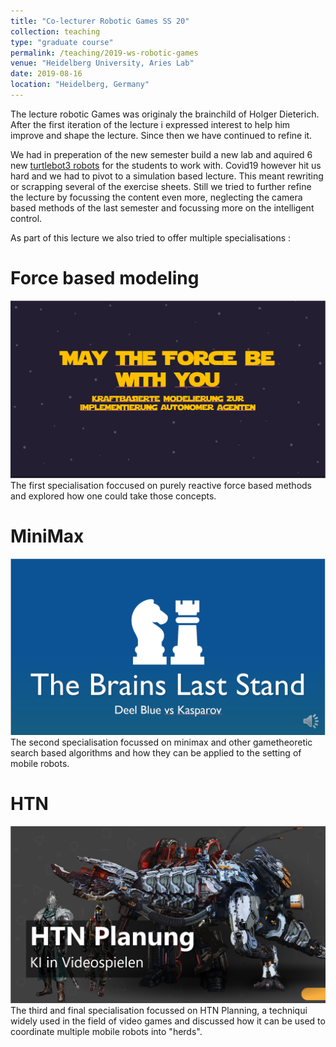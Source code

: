```yaml
---
title: "Co-lecturer Robotic Games SS 20"
collection: teaching
type: "graduate course"
permalink: /teaching/2019-ws-robotic-games
venue: "Heidelberg University, Aries Lab"
date: 2019-08-16
location: "Heidelberg, Germany"
---
```


The lecture robotic Games was originaly the brainchild of Holger Dieterich.
After the first iteration of the lecture i expressed interest to help him improve and shape the lecture.
Since then we have continued to refine it.

We had in preperation of the new semester build a new lab and aquired 6 new [turtlebot3 robots](https://emanual.robotis.com/docs/en/platform/turtlebot3/overview/) for the students to work with.
Covid19 however hit us hard and we had to pivot to a simulation based lecture.
This meant rewriting or scrapping several of the exercise sheets.
Still we tried to further refine the lecture by focussing the content even more, neglecting the camera based methods of the last semester and focussing more on the intelligent control.

As part of this lecture we also tried to offer multiple specialisations :


Force based modeling
======
![may_the_force](https://raw.githubusercontent.com/liquidcronos/liquidcronos.github.io/master/images/teaching/may_the_force.PNG)
The first specialisation foccused on purely reactive force based methods and explored how one could take those concepts.


MiniMax
======
![chess](https://raw.githubusercontent.com/liquidcronos/liquidcronos.github.io/master/images/teaching/chess.PNG)
The second specialisation focussed on minimax and other gametheoretic search based algorithms and how they can be applied to the setting of mobile robots.

HTN
======
![planners](https://raw.githubusercontent.com/liquidcronos/liquidcronos.github.io/master/images/teaching/games.PNG)
The third and final specialisation focussed on HTN Planning, a techniqui widely used in the field of video games and discussed how it can be used to coordinate multiple mobile robots into "herds".
